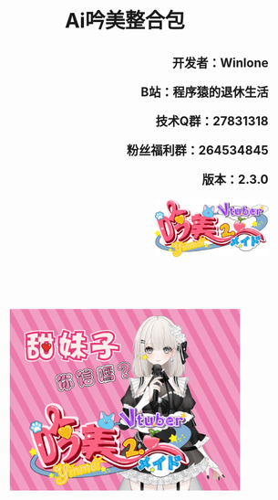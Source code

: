 <br>
<p align="center" style="font-weight: bold; font-size: 2.5em">Ai吟美整合包</p>

<p align="right" style="font-weight: bold; font-size: 1.5em">开发者：Winlone</p>
<p align="right" style="font-weight: bold; font-size: 1.5em">B站：程序猿的退休生活</p>
<p align="right" style="font-weight: bold; font-size: 1.5em">技术Q群：27831318</p>
<p align="right" style="font-weight: bold; font-size: 1.5em">粉丝福利群：264534845</p>
<p align="right" style="font-weight: bold; font-size: 1.5em">版本：2.3.0</p>
<p align="right" style="font-weight: bold; font-size: 1.5em"><img src="images/logo.png" width="200px"/></p>
<br/><br/><br/>
<p align="center"><img src="images/直播间封面.png" width="80%"/></p>


